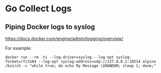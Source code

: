 # Go Collect Logs

## Piping Docker logs to syslog
https://docs.docker.com/engine/admin/logging/overview/

For example:
```
docker run --rm -ti --log-driver=syslog --log-opt syslog-format=rfc3164 --log-opt syslog-address=udp://127.0.0.1:10514 alpine /bin/sh -c "while true; do echo My Message \$RANDOM; sleep 1; done;"
```